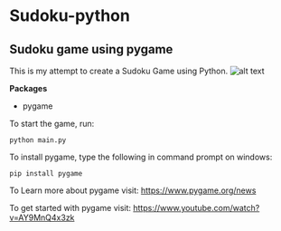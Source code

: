 # Sudoku-python
## Sudoku game using pygame

This is my attempt to create a Sudoku Game using Python. 
![alt text](https://github.com/[Meghal17]/[Sudoku-python]/blob/[main]/Data/images/ss1.jpg?raw=true)

**Packages**

- pygame

To start the game, run:

```
python main.py
```

To install pygame, type the following in command prompt on windows:
```
pip install pygame
```

To Learn more about pygame visit: https://www.pygame.org/news

To get started with pygame visit: https://www.youtube.com/watch?v=AY9MnQ4x3zk
